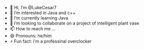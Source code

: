 - 👋 Hi, I’m @LukeCesar7
- 👀 I’m interested in Java and c++
- 🌱 I’m currently learning Java
- 💞️ I’m looking to collaborate on a project of intelligent plant vase
- 📫 How to reach me ...
- 😄 Pronouns: he/him
- ⚡ Fun fact: i'm a professinal overclocker 

<!---
LukeCesar7/LukeCesar7 is a ✨ special ✨ repository because its `README.md` (this file) appears on your GitHub profile.
You can click the Preview link to take a look at your changes.
--->

